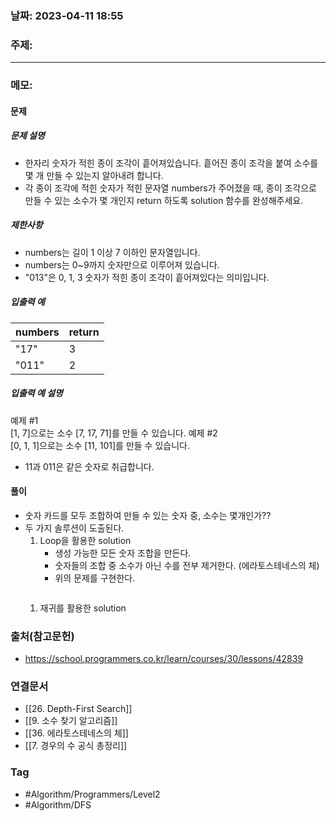 ### 날짜: 2023-04-11 18:55

### 주제: 
---
### 메모: 
#### 문제
##### 문제 설명
- 한자리 숫자가 적힌 종이 조각이 흩어져있습니다. 흩어진 종이 조각을 붙여 소수를 몇 개 만들 수 있는지 알아내려 합니다.
- 각 종이 조각에 적힌 숫자가 적힌 문자열 numbers가 주어졌을 때, 종이 조각으로 만들 수 있는 소수가 몇 개인지 return 하도록 solution 함수를 완성해주세요.
##### 제한사항
-   numbers는 길이 1 이상 7 이하인 문자열입니다.
-   numbers는 0~9까지 숫자만으로 이루어져 있습니다.
-   "013"은 0, 1, 3 숫자가 적힌 종이 조각이 흩어져있다는 의미입니다.
##### 입출력 예
| numbers | return |
| ------- | ------ |
| "17"    | 3      |
| "011"   | 2      |

##### 입출력 예 설명
예제 #1  
[1, 7]으로는 소수 [7, 17, 71]를 만들 수 있습니다.
예제 #2  
[0, 1, 1]으로는 소수 [11, 101]를 만들 수 있습니다.
-   11과 011은 같은 숫자로 취급합니다.
#### 풀이 
- 숫자 카드를 모두 조합하여 만들 수 있는 숫자 중, 소수는 몇개인가?? 
- 두 가지 솔루션이 도출된다. 
	1. Loop을 활용한 solution
		- 생성 가능한 모든 숫자 조합을 만든다. 
		- 숫자들의 조합 중 소수가 아닌 수를 전부 제거한다. (에라토스테네스의 체)
		- 위의 문제를 구현한다. 
	~~~ swift 
	
	~~~
	1. 재귀를 활용한 solution 

### 출처(참고문헌) 
- https://school.programmers.co.kr/learn/courses/30/lessons/42839

### 연결문서 
- [[26. Depth-First Search]]
- [[9. 소수 찾기 알고리즘]]
- [[36. 에라토스테네스의 체]]
- [[7. 경우의 수 공식 총정리]]

### Tag
- #Algorithm/Programmers/Level2 
- #Algorithm/DFS 
